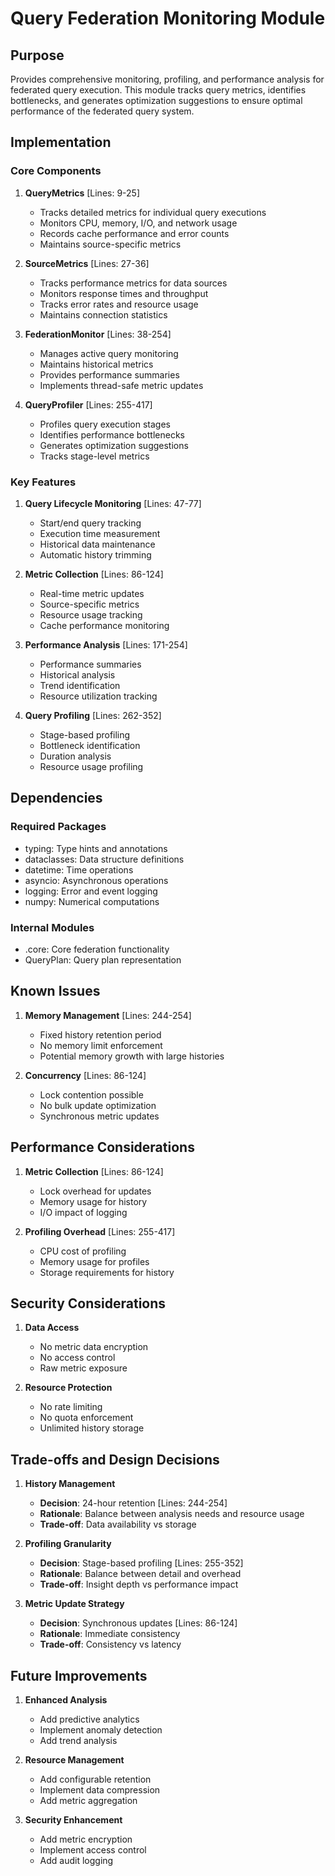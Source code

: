 # Query Federation Monitoring Module

## Purpose

Provides comprehensive monitoring, profiling, and performance analysis for federated query execution. This module tracks query metrics, identifies bottlenecks, and generates optimization suggestions to ensure optimal performance of the federated query system.

## Implementation

### Core Components

1. **QueryMetrics** [Lines: 9-25]

   - Tracks detailed metrics for individual query executions
   - Monitors CPU, memory, I/O, and network usage
   - Records cache performance and error counts
   - Maintains source-specific metrics

2. **SourceMetrics** [Lines: 27-36]

   - Tracks performance metrics for data sources
   - Monitors response times and throughput
   - Tracks error rates and resource usage
   - Maintains connection statistics

3. **FederationMonitor** [Lines: 38-254]

   - Manages active query monitoring
   - Maintains historical metrics
   - Provides performance summaries
   - Implements thread-safe metric updates

4. **QueryProfiler** [Lines: 255-417]
   - Profiles query execution stages
   - Identifies performance bottlenecks
   - Generates optimization suggestions
   - Tracks stage-level metrics

### Key Features

1. **Query Lifecycle Monitoring** [Lines: 47-77]

   - Start/end query tracking
   - Execution time measurement
   - Historical data maintenance
   - Automatic history trimming

2. **Metric Collection** [Lines: 86-124]

   - Real-time metric updates
   - Source-specific metrics
   - Resource usage tracking
   - Cache performance monitoring

3. **Performance Analysis** [Lines: 171-254]

   - Performance summaries
   - Historical analysis
   - Trend identification
   - Resource utilization tracking

4. **Query Profiling** [Lines: 262-352]
   - Stage-based profiling
   - Bottleneck identification
   - Duration analysis
   - Resource usage profiling

## Dependencies

### Required Packages

- typing: Type hints and annotations
- dataclasses: Data structure definitions
- datetime: Time operations
- asyncio: Asynchronous operations
- logging: Error and event logging
- numpy: Numerical computations

### Internal Modules

- .core: Core federation functionality
- QueryPlan: Query plan representation

## Known Issues

1. **Memory Management** [Lines: 244-254]

   - Fixed history retention period
   - No memory limit enforcement
   - Potential memory growth with large histories

2. **Concurrency** [Lines: 86-124]
   - Lock contention possible
   - No bulk update optimization
   - Synchronous metric updates

## Performance Considerations

1. **Metric Collection** [Lines: 86-124]

   - Lock overhead for updates
   - Memory usage for history
   - I/O impact of logging

2. **Profiling Overhead** [Lines: 255-417]
   - CPU cost of profiling
   - Memory usage for profiles
   - Storage requirements for history

## Security Considerations

1. **Data Access**

   - No metric data encryption
   - No access control
   - Raw metric exposure

2. **Resource Protection**
   - No rate limiting
   - No quota enforcement
   - Unlimited history storage

## Trade-offs and Design Decisions

1. **History Management**

   - **Decision**: 24-hour retention [Lines: 244-254]
   - **Rationale**: Balance between analysis needs and resource usage
   - **Trade-off**: Data availability vs storage

2. **Profiling Granularity**

   - **Decision**: Stage-based profiling [Lines: 255-352]
   - **Rationale**: Balance between detail and overhead
   - **Trade-off**: Insight depth vs performance impact

3. **Metric Update Strategy**
   - **Decision**: Synchronous updates [Lines: 86-124]
   - **Rationale**: Immediate consistency
   - **Trade-off**: Consistency vs latency

## Future Improvements

1. **Enhanced Analysis**

   - Add predictive analytics
   - Implement anomaly detection
   - Add trend analysis

2. **Resource Management**

   - Add configurable retention
   - Implement data compression
   - Add metric aggregation

3. **Security Enhancement**
   - Add metric encryption
   - Implement access control
   - Add audit logging

```

```
